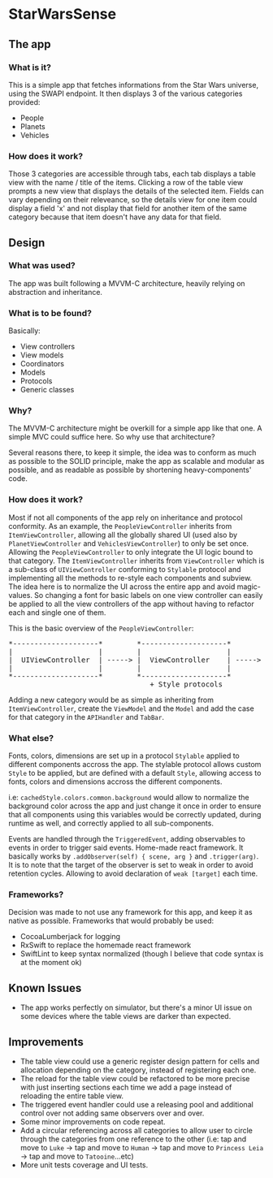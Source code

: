 # StarWarsSense

## The app

### What is it?

This is a simple app that fetches informations from the Star Wars universe, using the SWAPI endpoint.
It then displays 3 of the various categories provided:
  - People
  - Planets
  - Vehicles
  
### How does it work?

Those 3 categories are accessible through tabs, each tab displays a table view with the name / title of the items.
Clicking a row of the table view prompts a new view that displays the details of the selected item.
Fields can vary depending on their releveance, so the details view for one item could display a field 'x' and not
display that field for another item of the same category because that item doesn't have any data for that field.

## Design

### What was used?

The app was built following a MVVM-C architecture, heavily relying on abstraction and inheritance.

### What is to be found?

Basically:
  - View controllers
  - View models
  - Coordinators
  - Models
  - Protocols
  - Generic classes
  
### Why?

The MVVM-C architecture might be overkill for a simple app like that one. A simple MVC could suffice here.
So why use that architecture?

Several reasons there, to keep it simple, the idea was to conform as much as possible to the SOLID principle,
make the app as scalable and modular as possible, and as readable as possible by shortening heavy-components' code.

### How does it work?

Most if not all components of the app rely on inheritance and protocol conformity.
As an example, the `PeopleViewController` inherits from `ItemViewController`, allowing all the globally shared
UI (used also by `PlanetViewController` and `VehiclesViewController`) to only be set once. Allowing the `PeopleViewController`
to only integrate the UI logic bound to that category.
The `ItemViewController` inherits from `ViewController` which is a sub-class of `UIViewController` conforming to `Stylable`
protocol and implementing all the methods to re-style each components and subview.
The idea here is to normalize the UI across the entire app and avoid magic-values. So changing a font for basic labels
on one view controller can easily be applied to all the view controllers of the app without having to refactor each and
single one of them.

This is the basic overview of the `PeopleViewController`:

<pre>
*--------------------*        *--------------------*        *--------------------* -----> PeopleViewController + Category UI & ViewModels
|                    |        |                    |        |                    |
|  UIViewController  | -----> |  ViewController    | -----> | ItemViewController | -----> PlanetsViewController + Category UI & ViewModels
|                    |        |                    |        |                    |
*--------------------*        *--------------------*        *--------------------* -----> VehiclesViewController + Category UI & ViewModels
                                 + Style protocols             + Shared UI setup
</pre>

Adding a new category would be as simple as inheriting from `ItemViewController`, create the `ViewModel` and the `Model`
and add the case for that category in the `APIHandler` and `TabBar`.

### What else?

Fonts, colors, dimensions are set up in a protocol `Stylable` applied to different components accross the app.
The stylable protocol allows custom `Style` to be applied, but are defined with a default `Style`, allowing access to fonts, colors and
dimensions accross the different components.

i.e: `cachedStyle.colors.common.background` would allow to normalize the background color across the app and just change it once in
order to ensure that all components using this variables would be correctly updated, during runtime as well, and correctly applied to
all sub-components.

Events are handled through the `TriggeredEvent`, adding observables to events in order to trigger said events. Home-made react framework.
It basically works by `.addObserver(self) { scene, arg }` and `.trigger(arg)`. It is to note that the target of the observer is set to weak
in order to avoid retention cycles. Allowing to avoid declaration of `weak [target]` each time.

### Frameworks?

Decision was made to not use any framework for this app, and keep it as native as possible.
Frameworks that would probably be used:
  - CocoaLumberjack for logging
  - RxSwift to replace the homemade react framework
  - SwiftLint to keep syntax normalized (though I believe that code syntax is at the moment ok)

## Known Issues

  - The app works perfectly on simulator, but there's a minor UI issue on some devices where the table views are darker than expected.

## Improvements

  - The table view could use a generic register design pattern for cells and allocation depending on the category, instead of registering
  each one.
  - The reload for the table view could be refactored to be more precise with just inserting sections each time we add a page instead of
  reloading the entire table view.
  - The triggered event handler could use a releasing pool and additional control over not adding same observers over and over.
  - Some minor improvements on code repeat.
  - Add a circular referencing across all categories to allow user to circle through the categories from one reference to the other
  (i.e: tap and move to `Luke` -> tap and move to `Human` -> tap and move to `Princess Leia` -> tap and move to `Tatooine`...etc)
  - More unit tests coverage and UI tests.
